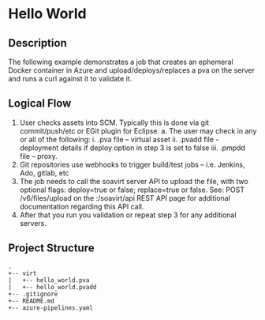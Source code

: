 # Hello World

## Description
The following example demonstrates a job that creates an ephemeral Docker container in Azure and upload/deploys/replaces a pva on the server and runs a curl against it to validate it.

## Logical Flow

1.	User checks assets into SCM. Typically this is done via git commit/push/etc or EGit plugin for Eclipse.
a.	The user may check in any or all of the following:
i.	.pva file – virtual asset
ii.	.pvadd file - deployment details if deploy option in step 3 is set to false 
iii.	.pmpdd file – proxy.
2.	Git repositories use webhooks to trigger build/test jobs – i.e. Jenkins, Ado, gitlab, etc
3.	The job needs to call the soavirt server API to upload the file, with two optional flags: deploy=true or false; replace=true or false.
See:  POST /v6/files/upload on the <host>:<port>/soavirt/api REST API page for additional documentation regarding this API call.
4.	After that you run you validation or repeat step 3 for any additional servers.

## Project Structure

```
.
+-- virt
|   +-- hello_world.pva
|   +-- hello_world.pvadd
+-- .gitignore
+-- README.md
+-- azure-pipelines.yaml
``` 

